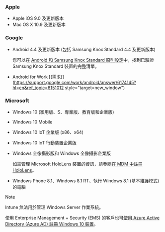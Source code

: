 

### <a name="apple"></a>Apple
- Apple iOS 9.0 及更新版本
- Mac OS X 10.9 及更新版本

### <a name="google"></a>Google
- Android 4.4 及更新版本 (包括 Samsung Knox Standard 4.4 及更新版本)

  您可以在 [Android 和 Samsung Knox Standard 原則設定](/intune-classic/android-policy-settings-in-microsoft-intune.md#supported-samsung-knox-standard-devices)中，找到已驗證 Samsung Knox Standard 裝置的完整清單。


- Android for Work [(需求)](https://support.google.com/work/android/answer/6174145?hl=en&ref_topic=6151012 style="target=new_window")

### <a name="microsoft"></a>Microsoft

- Windows 10 (家用版、S、專業版、教育版和企業版)
- Windows 10 Mobile
- Windows 10 IoT 企業版 (x86、x64)
- Windows 10 IoT 行動裝置企業版
- Windows 全像攝影版和 Windows 全像攝影企業版

  如需管理 Microsoft HoloLens 裝置的資訊，請參閱[在 MDM 中註冊 HoloLens](https://docs.microsoft.com/hololens/hololens-enroll-mdm)。

- Windows Phone 8.1、Windows 8.1 RT、執行 Windows 8.1 (基本維護模式) 的電腦

> [!NOTE]
> Intune 無法用於管理 Windows Server 作業系統。

使用 Enterprise Management + Security (EMS) 的客戶也可[使用 Azure Active Directory (Azure AD) 註冊 Windows 10 裝置](/intune-classic/deploy-use/set-up-windows-device-management-with-microsoft-intune#azure-active-directory-enrollment)。


